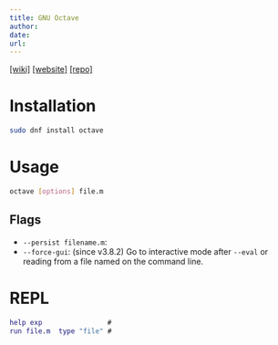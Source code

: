 ```yaml
---
title: GNU Octave
author: 
date: 
url: 
---
```

[[wiki]](https://en.wikipedia.org/wiki/GNU_Octave) [[website]](https://octave.org/) [[repo]](https://hg.savannah.gnu.org/hgweb/octave)

# Installation

```bash
sudo dnf install octave
```

# Usage

```bash
octave [options] file.m
```

## Flags

- `--persist filename.m`: 
- `--force-gui`: (since v3.8.2) Go to interactive mode after `--eval` or reading from a file named on the command line. 

# REPL

```matlab
help exp                # 
run file.m	type "file" # 
```
